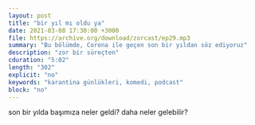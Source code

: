 ```yaml
---
layout: post
title: "bir yıl mı oldu ya"
date: 2021-03-08 17:30:00 +3000
file: https://archive.org/download/zorcast/ep29.mp3
summary: "Bu bölümde, Corona ile geçen son bir yıldan söz ediyoruz"
description: "zor bir süreçten"
cduration: "5:02" 
length: "302"
explicit: "no" 
keywords: "karantina günlükleri, komedi, podcast"
block: "no" 
---
```




son bir yılda başımıza neler geldi? daha neler gelebilir?